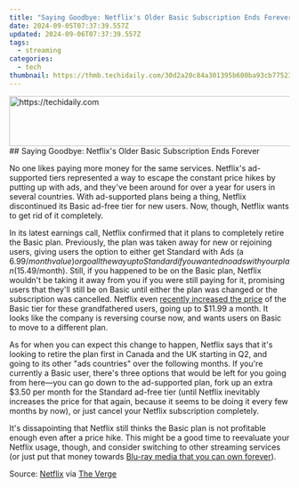 ```yaml
---
title: "Saying Goodbye: Netflix's Older Basic Subscription Ends Forever"
date: 2024-09-05T07:37:39.557Z
updated: 2024-09-06T07:37:39.557Z
tags:
  - streaming
categories:
  - tech
thumbnail: https://thmb.techidaily.com/30d2a20c84a301395b600ba93cb77523eb9f5d9c595c4e33a41955717da718a0.jpg
---
```


<!-- affiliate ads begin -->
<a href="https://aligracehair.sjv.io/c/5597632/2006919/19272" target="_top" id="2006919">
  <img src="//a.impactradius-go.com/display-ad/19272-2006919" border="0" alt="https://techidaily.com" width="728" height="90"/>
</a>
<img height="0" width="0" src="https://aligracehair.sjv.io/i/5597632/2006919/19272" style="position:absolute;visibility:hidden;" border="0" />
<!-- affiliate ads end -->
## Saying Goodbye: Netflix's Older Basic Subscription Ends Forever

No one likes paying more money for the same services. Netflix's ad-supported tiers represented a way to escape the constant price hikes by putting up with ads, and they've been around for over a year for users in several countries. With ad-supported plans being a thing, Netflix discontinued its Basic ad-free tier for new users. Now, though, Netflix wants to get rid of it completely.

 In its latest earnings call, Netflix confirmed that it plans to completely retire the Basic plan. Previously, the plan was taken away for new or rejoining users, giving users the option to either get Standard with Ads (a $6.99/month value) or go all the way up to Standard if you wanted no ads with your plan ($15.49/month). Still, if you happened to be on the Basic plan, Netflix wouldn't be taking it away from you if you were still paying for it, promising users that they'll still be on Basic until either the plan was changed or the subscription was cancelled. Netflix even [recently increased the price](https://youtube-web.techidaily.com/emystifying-video-seo-on-youtube-as-a-novice/) of the Basic tier for these grandfathered users, going up to $11.99 a month. It looks like the company is reversing course now, and wants users on Basic to move to a different plan.

 As for when you can expect this change to happen, Netflix says that it's looking to retire the plan first in Canada and the UK starting in Q2, and going to its other "ads countries" over the following months. If you're currently a Basic user, there's three options that would be left for you going from here—you can go down to the ad-supported plan, fork up an extra $3.50 per month for the Standard ad-free tier (until Netflix inevitably increases the price for that again, because it seems to be doing it every few months by now), or just cancel your Netflix subscription completely.

 It's dissapointing that Netflix still thinks the Basic plan is not profitable enough even after a price hike. This might be a good time to reevaluate your Netflix usage, though, and consider switching to other streaming services (or just put that money towards [Blu-ray media that you can own forever](https://fox-boxes.techidaily.com/new-win-customer-trust-incorporating-these-20-marketing-expressions/)).

 Source: [Netflix](https://s22.q4cdn.com/959853165/files/doc%5Ffinancials/2023/q4/NEW-FINAL-Q4-23-Shareholder-Letter.pdf) via [The Verge](https://www.theverge.com/2024/1/23/24048107/netflix-basic-subscription-ads-earnings-q4-2023)

<ins class="adsbygoogle"
     style="display:block"
     data-ad-format="autorelaxed"
     data-ad-client="ca-pub-7571918770474297"
     data-ad-slot="1223367746"></ins>



<ins class="adsbygoogle"
     style="display:block"
     data-ad-client="ca-pub-7571918770474297"
     data-ad-slot="8358498916"
     data-ad-format="auto"
     data-full-width-responsive="true"></ins>


